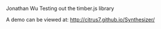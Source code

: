 Jonathan Wu
Testing out the timber.js library

A demo can be viewed at: http://citrus7.github.io/Synthesizer/
